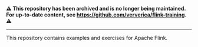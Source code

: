 **⚠️ This repository has been archived and is no longer being maintained. For up-to-date content, see https://github.com/ververica/flink-training. ⚠️**

---

This repository contains examples and exercises for Apache Flink.
